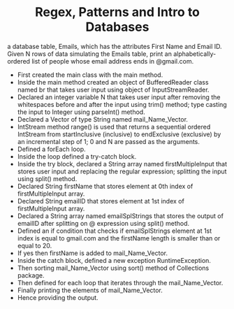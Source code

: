 <h1 align="center">Regex, Patterns and Intro to Databases</h1>

a database table, Emails, which has the attributes First Name and Email ID. Given N rows of data simulating the Emails table, print an alphabetically-ordered list of people whose email address ends in @gmail.com.

- First created the main class with the main method.
- Inside the main method created an object of BufferedReader class named br that takes user input using object of InputStreamReader.
- Declared an integer variable N that takes user input after removing the whitespaces before and after the input using trim() method; type casting the input to Integer using parseInt() method.
- Declared a Vector of type String named mail_Name_Vector.
- IntStream method range() is used that returns a sequential ordered IntStream from startInclusive (inclusive) to endExclusive (exclusive) by an incremental step of 1; 0 and N are passed as the arguments.
- Defined a forEach loop.
- Inside the loop defined a try-catch block.
- Inside the try block, declared a String array named firstMultipleInput that stores user input and replacing the regular expression; splitting the input using split() method.
- Declared String firstName that stores element at 0th index of firstMultipleInput array.
- Declared String emailID that stores element at 1st index of firstMultipleInput array.
- Declared a String array named emailSplStrings that stores the output of emailID after splitting on @ expression using split() method.
- Defined an if condition that checks if emailSplStrings element at 1st index is equal to gmail.com and the firstName length is smaller than or equal to 20.
- If yes then firstName is added to mail_Name_Vector.
- Inside the catch block, defined a new exception RuntimeException.
- Then sorting mail_Name_Vector using sort() method of Collections package.
- Then defined for each loop that iterates through the mail_Name_Vector.
- Finally printing the elements of mail_Name_Vector.
- Hence providing the output.